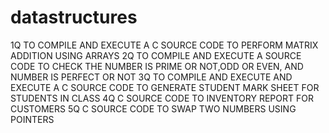 # datastructures
1Q TO COMPILE AND EXECUTE A C SOURCE CODE TO PERFORM MATRIX ADDITION USING ARRAYS
2Q TO COMPILE AND EXECUTE A SOURCE CODE TO CHECK THE NUMBER IS PRIME OR NOT,ODD OR EVEN, AND NUMBER IS PERFECT OR NOT
3Q TO COMPILE AND EXECUTE AND EXECUTE A C SOURCE CODE TO GENERATE STUDENT MARK SHEET FOR STUDENTS IN CLASS
4Q C SOURCE CODE TO INVENTORY REPORT FOR CUSTOMERS
5Q C SOURCE CODE TO SWAP TWO NUMBERS USING POINTERS
